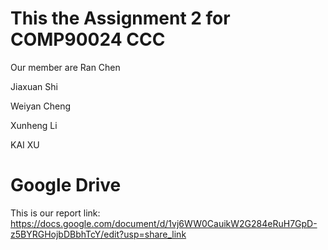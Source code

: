 # This the Assignment 2 for COMP90024 CCC
Our member are 
Ran Chen 

Jiaxuan Shi

Weiyan Cheng

Xunheng Li

KAI XU

# Google Drive
This is our report link:
https://docs.google.com/document/d/1vj6WW0CauikW2G284eRuH7GpD-z5BYRGHojbDBbhTcY/edit?usp=share_link
